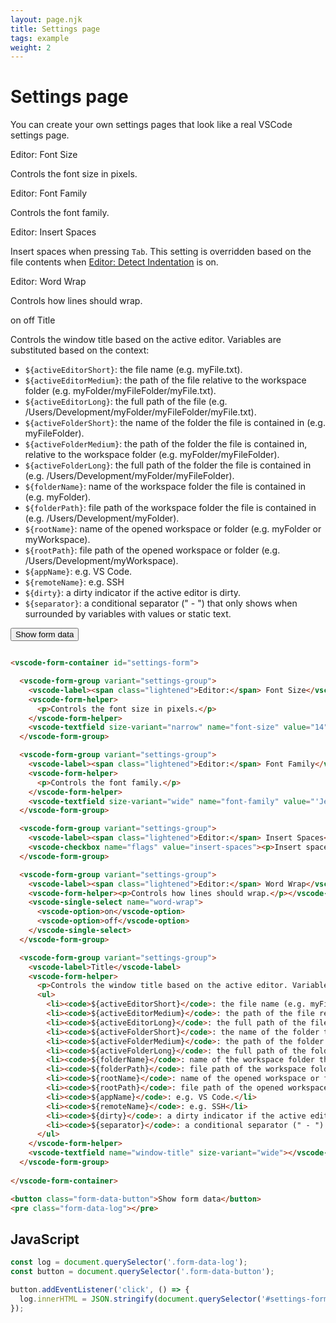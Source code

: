 ```yaml
---
layout: page.njk
title: Settings page
tags: example
weight: 2
---
```


# Settings page

You can create your own settings pages that look like a real VSCode settings page.

<component-preview>
  <vscode-form-container id="settings-form">
    <vscode-form-group variant="settings-group">
      <vscode-label><span class="lightened">Editor:</span> Font Size</vscode-label>
      <vscode-form-helper>
        <p>Controls the font size in pixels.</p>
      </vscode-form-helper>
      <vscode-textfield size-variant="narrow" name="font-size" value="14"></vscode-textfield>
    </vscode-form-group>
    <vscode-form-group variant="settings-group">
      <vscode-label><span class="lightened">Editor:</span> Font Family</vscode-label>
      <vscode-form-helper>
        <p>Controls the font family.</p>
      </vscode-form-helper>
      <vscode-textfield size-variant="wide" name="font-family" value="'JetBrains Mono', 'Fira Code', Consolas, 'Courier New', monospace"></vscode-textfield>
    </vscode-form-group>
    <vscode-form-group variant="settings-group">
      <vscode-label><span class="lightened">Editor:</span> Insert Spaces</vscode-label>
      <vscode-checkbox name="flags" value="insert-spaces"><p>Insert spaces when pressing <code>Tab</code>. This setting is overridden based on the file contents when <a href="#" title="#editor.detectIndentation">Editor: Detect Indentation</a> is on.</p></vscode-checkbox>
    </vscode-form-group>
    <vscode-form-group variant="settings-group">
      <vscode-label><span class="lightened">Editor:</span> Word Wrap</vscode-label>
      <vscode-form-helper><p>Controls how lines should wrap.</p></vscode-form-helper>
      <vscode-single-select name="word-wrap">
        <vscode-option>on</vscode-option>
        <vscode-option>off</vscode-option>
      </vscode-single-select>
    </vscode-form-group>
    <vscode-form-group variant="settings-group">
      <vscode-label>Title</vscode-label>
      <vscode-form-helper>
        <p>Controls the window title based on the active editor. Variables are substituted based on the context:</p>
        <ul>
          <li><code>${activeEditorShort}</code>: the file name (e.g. myFile.txt).</li>
          <li><code>${activeEditorMedium}</code>: the path of the file relative to the workspace folder (e.g. myFolder/myFileFolder/myFile.txt).</li>
          <li><code>${activeEditorLong}</code>: the full path of the file (e.g. /Users/Development/myFolder/myFileFolder/myFile.txt).</li>
          <li><code>${activeFolderShort}</code>: the name of the folder the file is contained in (e.g. myFileFolder).</li>
          <li><code>${activeFolderMedium}</code>: the path of the folder the file is contained in, relative to the workspace folder (e.g. myFolder/myFileFolder).</li>
          <li><code>${activeFolderLong}</code>: the full path of the folder the file is contained in (e.g. /Users/Development/myFolder/myFileFolder).</li>
          <li><code>${folderName}</code>: name of the workspace folder the file is contained in (e.g. myFolder).</li>
          <li><code>${folderPath}</code>: file path of the workspace folder the file is contained in (e.g. /Users/Development/myFolder).</li>
          <li><code>${rootName}</code>: name of the opened workspace or folder (e.g. myFolder or myWorkspace).</li>
          <li><code>${rootPath}</code>: file path of the opened workspace or folder (e.g. /Users/Development/myWorkspace).</li>
          <li><code>${appName}</code>: e.g. VS Code.</li>
          <li><code>${remoteName}</code>: e.g. SSH</li>
          <li><code>${dirty}</code>: a dirty indicator if the active editor is dirty.</li>
          <li><code>${separator}</code>: a conditional separator (" - ") that only shows when surrounded by variables with values or static text.</li>
        </ul>
      </vscode-form-helper>
      <vscode-textfield name="window-title" size-variant="wide"></vscode-textfield>
    </vscode-form-group>
  </vscode-form-container>
</component-preview>

<button class="form-data-button">Show form data</button>
<pre class="form-data-log"></pre>

<script type="module">
  const log = document.querySelector('.form-data-log');
  const button = document.querySelector('.form-data-button');

  button.addEventListener('click', () => {
    log.innerHTML = JSON.stringify(document.querySelector('#settings-form').data, null, 2);
  });
</script>

```html
<vscode-form-container id="settings-form">

  <vscode-form-group variant="settings-group">
    <vscode-label><span class="lightened">Editor:</span> Font Size</vscode-label>
    <vscode-form-helper>
      <p>Controls the font size in pixels.</p>
    </vscode-form-helper>
    <vscode-textfield size-variant="narrow" name="font-size" value="14"></vscode-textfield>
  </vscode-form-group>

  <vscode-form-group variant="settings-group">
    <vscode-label><span class="lightened">Editor:</span> Font Family</vscode-label>
    <vscode-form-helper>
      <p>Controls the font family.</p>
    </vscode-form-helper>
    <vscode-textfield size-variant="wide" name="font-family" value="'JetBrains Mono', 'Fira Code', Consolas, 'Courier New', monospace"></vscode-textfield>
  </vscode-form-group>

  <vscode-form-group variant="settings-group">
    <vscode-label><span class="lightened">Editor:</span> Insert Spaces</vscode-label>
    <vscode-checkbox name="flags" value="insert-spaces"><p>Insert spaces when pressing <code>Tab</code>. This setting is overridden based on the file contents when <a href="#" title="#editor.detectIndentation">Editor: Detect Indentation</a> is on.</p></vscode-checkbox>
  </vscode-form-group>

  <vscode-form-group variant="settings-group">
    <vscode-label><span class="lightened">Editor:</span> Word Wrap</vscode-label>
    <vscode-form-helper><p>Controls how lines should wrap.</p></vscode-form-helper>
    <vscode-single-select name="word-wrap">
      <vscode-option>on</vscode-option>
      <vscode-option>off</vscode-option>
    </vscode-single-select>
  </vscode-form-group>

  <vscode-form-group variant="settings-group">
    <vscode-label>Title</vscode-label>
    <vscode-form-helper>
      <p>Controls the window title based on the active editor. Variables are substituted based on the context:</p>
      <ul>
        <li><code>${activeEditorShort}</code>: the file name (e.g. myFile.txt).</li>
        <li><code>${activeEditorMedium}</code>: the path of the file relative to the workspace folder (e.g. myFolder/myFileFolder/myFile.txt).</li>
        <li><code>${activeEditorLong}</code>: the full path of the file (e.g. /Users/Development/myFolder/myFileFolder/myFile.txt).</li>
        <li><code>${activeFolderShort}</code>: the name of the folder the file is contained in (e.g. myFileFolder).</li>
        <li><code>${activeFolderMedium}</code>: the path of the folder the file is contained in, relative to the workspace folder (e.g. myFolder/myFileFolder).</li>
        <li><code>${activeFolderLong}</code>: the full path of the folder the file is contained in (e.g. /Users/Development/myFolder/myFileFolder).</li>
        <li><code>${folderName}</code>: name of the workspace folder the file is contained in (e.g. myFolder).</li>
        <li><code>${folderPath}</code>: file path of the workspace folder the file is contained in (e.g. /Users/Development/myFolder).</li>
        <li><code>${rootName}</code>: name of the opened workspace or folder (e.g. myFolder or myWorkspace).</li>
        <li><code>${rootPath}</code>: file path of the opened workspace or folder (e.g. /Users/Development/myWorkspace).</li>
        <li><code>${appName}</code>: e.g. VS Code.</li>
        <li><code>${remoteName}</code>: e.g. SSH</li>
        <li><code>${dirty}</code>: a dirty indicator if the active editor is dirty.</li>
        <li><code>${separator}</code>: a conditional separator (" - ") that only shows when surrounded by variables with values or static text.</li>
      </ul>
    </vscode-form-helper>
    <vscode-textfield name="window-title" size-variant="wide"></vscode-textfield>
  </vscode-form-group>
  
</vscode-form-container>

<button class="form-data-button">Show form data</button>
<pre class="form-data-log"></pre>
```

## JavaScript

```javascript
const log = document.querySelector('.form-data-log');
const button = document.querySelector('.form-data-button');

button.addEventListener('click', () => {
  log.innerHTML = JSON.stringify(document.querySelector('#settings-form').data, null, 2);
});
```